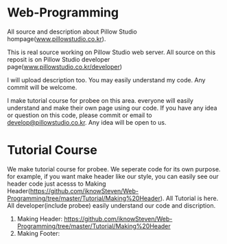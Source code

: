 # Web-Programming
All source and description about Pillow Studio hompage(www.pillowstudio.co.kr).

This is real source working on Pillow Studio web server. All source on this reposit is on Pillow Studio developer page(www.pillowstudio.co.kr/developer) 

I will upload description too. You may easily understand my code.
Any commit will be welcome.

I make tutorial course for probee on this area. everyone will easily understand and make their own page using our code. If you have any idea or question on this code, please commit or email to develop@pillowstudio.co.kr. Any idea will be open to us.

# Tutorial Course
We make tutorial course for probee. We seperate code for its own purpose. for example, if you want make header like our style, you can easily see our header code just acesss to Making Header(https://github.com/iknowSteven/Web-Programming/tree/master/Tutorial/Making%20Header).
All Tutorial is here. All developer(include probee) easily understand our code and discription.
1. Making Header: https://github.com/iknowSteven/Web-Programming/tree/master/Tutorial/Making%20Header
2. Making Footer: 
